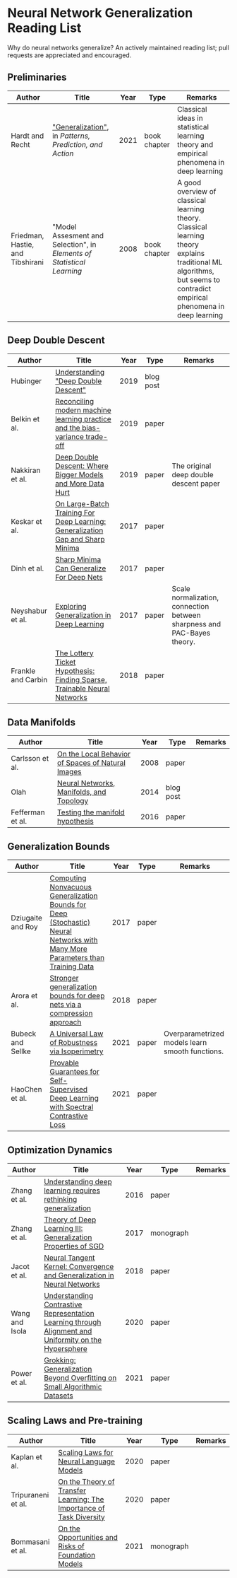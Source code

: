 # Neural Network Generalization Reading List 
Why do neural networks generalize? An actively maintained reading list; pull requests are appreciated and encouraged. 

## Preliminaries 
| Author | Title | Year | Type | Remarks |
|--------|-------|------|------|---------|
|Hardt and Recht| ["Generalization"](https://mlstory.org/generalization.html), in *Patterns, Prediction, and Action*| 2021|book chapter|Classical ideas in statistical learning theory and empirical phenomena in deep learning |
|Friedman, Hastie, and Tibshirani | "Model Assesment and Selection", in *Elements of Statistical Learning* | 2008 |book chapter| A good overview of classical learning theory. Classical learning theory explains traditional ML algorithms, but seems to contradict empirical phenomena in deep learning| 

## Deep Double Descent 
| Author | Title | Year | Type | Remarks |
|--------|-------|------|------|---------|
|Hubinger|[Understanding "Deep Double Descent"](https://www.lesswrong.com/posts/FRv7ryoqtvSuqBxuT/understanding-deep-double-descent) |2019|blog post| |
|Belkin et al.| [Reconciling modern machine learning practice and the bias-variance trade-off](https://arxiv.org/abs/1812.11118)|2019 | paper | | 
|Nakkiran et al.| [Deep Double Descent: Where Bigger Models and More Data Hurt](https://mltheory.org/deep.pdf) | 2019 | paper | The original deep double descent paper| 
|Keskar et al.|[On Large-Batch Training For Deep Learning: Generalization Gap and Sharp Minima](https://arxiv.org/abs/1609.04836) | 2017 | paper | | 
|Dinh et al.|[Sharp Minima Can Generalize For Deep Nets](https://arxiv.org/abs/1703.04933)| 2017 | paper | | 
| Neyshabur et al.| [Exploring Generalization in Deep Learning](https://papers.nips.cc/paper/2017/hash/10ce03a1ed01077e3e289f3e53c72813-Abstract.html) | 2017 | paper | Scale normalization, connection between sharpness and PAC-Bayes theory. | 
|Frankle and Carbin | [The Lottery Ticket Hypothesis: Finding Sparse, Trainable Neural Networks](https://arxiv.org/abs/1803.03635) | 2018 | paper | |

## Data Manifolds 
| Author | Title | Year | Type | Remarks |
|--------|-------|------|------|---------|
|Carlsson et al. | [On the Local Behavior of Spaces of Natural Images](http://math.uchicago.edu/~shmuel/AAT-readings/Data%20Analysis%20/mumford-carlsson%20et%20al.pdf) | 2008 | paper | |
|Olah | [Neural Networks, Manifolds, and Topology](https://colah.github.io/posts/2014-03-NN-Manifolds-Topology/) | 2014 | blog post| 
|Fefferman et al.| [Testing the manifold hypothesis](https://www.ams.org/journals/jams/2016-29-04/S0894-0347-2016-00852-4/) | 2016 | paper | |

## Generalization Bounds
| Author | Title | Year | Type | Remarks |
|--------|-------|------|------|---------|
|Dziugaite and Roy| [Computing Nonvacuous Generalization Bounds for Deep (Stochastic) Neural Networks with Many More Parameters than Training Data](https://arxiv.org/abs/1703.11008) | 2017 | paper | | 
|Arora et al. | [Stronger generalization bounds for deep nets via a compression approach](https://arxiv.org/abs/1802.05296) | 2018 | paper | | 
|Bubeck and Sellke| [A Universal Law of Robustness via Isoperimetry](https://arxiv.org/abs/2105.12806) | 2021 | paper | Overparametrized models learn smooth functions. |
|HaoChen et al.|[Provable Guarantees for Self-Supervised Deep Learning with Spectral Contrastive Loss](https://arxiv.org/abs/2106.04156) | 2021 | paper |  | 




## Optimization Dynamics 
| Author | Title | Year | Type | Remarks |
|--------|-------|------|------|---------|
|Zhang et al.| [Understanding deep learning requires rethinking generalization](https://arxiv.org/abs/1611.03530) | 2016 | paper | |
|Zhang et al.| [Theory of Deep Learning III: Generalization Properties of SGD](https://cbmm.mit.edu/sites/default/files/publications/CBMM-Memo-067.pdf) | 2017 | monograph | | 
|Jacot et al.| [Neural Tangent Kernel: Convergence and Generalization in Neural Networks](https://arxiv.org/abs/1806.07572) | 2018 | paper | | 
|Wang and Isola| [Understanding Contrastive Representation Learning through Alignment and Uniformity on the Hypersphere](https://arxiv.org/abs/2005.10242) | 2020 | paper | | 
|Power et al.| [Grokking: Generalization Beyond Overfitting on Small Algorithmic Datasets](https://mathai-iclr.github.io/papers/papers/MATHAI_29_paper.pdf) | 2021 | paper | | 


## Scaling Laws and Pre-training
| Author | Title | Year | Type | Remarks |
|--------|-------|------|------|---------|
|Kaplan et al.| [Scaling Laws for Neural Language Models](https://arxiv.org/abs/2001.08361)|2020| paper | | 
|Tripuraneni et al.| [On the Theory of Transfer Learning: The Importance of Task Diversity](https://arxiv.org/abs/2006.11650)|2020| paper | |
|Bommasani et al.| [On the Opportunities and Risks of Foundation Models](https://arxiv.org/abs/2108.07258) | 2021 | monograph | |


